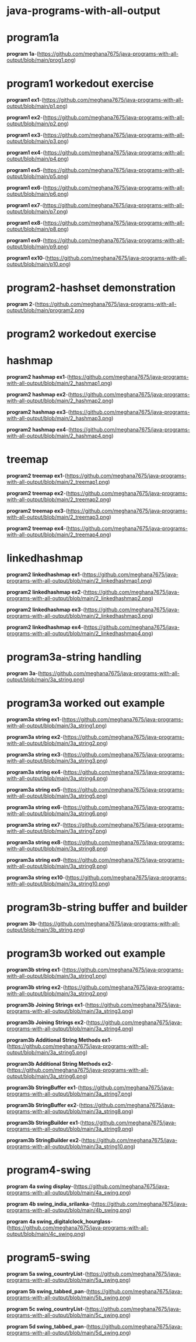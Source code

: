 # java-programs-with-all-output
# program1a
**program 1a**-(https://github.com/meghana7675/java-programs-with-all-output/blob/main/prog1.png)
# program1 workedout exercise
**program1 ex1**-(https://github.com/meghana7675/java-programs-with-all-output/blob/main/p1.png)

**program1 ex2**-(https://github.com/meghana7675/java-programs-with-all-output/blob/main/p2.png)

**program1 ex3**-(https://github.com/meghana7675/java-programs-with-all-output/blob/main/p3.png)

**program1 ex4**-(https://github.com/meghana7675/java-programs-with-all-output/blob/main/p4.png)

**program1 ex5**-(https://github.com/meghana7675/java-programs-with-all-output/blob/main/p5.png)

**program1 ex6**-(https://github.com/meghana7675/java-programs-with-all-output/blob/main/p6.png)

**program1 ex7**-(https://github.com/meghana7675/java-programs-with-all-output/blob/main/p7.png)

**program1 ex8**-(https://github.com/meghana7675/java-programs-with-all-output/blob/main/p8.png)

**program1 ex9**-(https://github.com/meghana7675/java-programs-with-all-output/blob/main/p9.png)

**program1 ex10**-(https://github.com/meghana7675/java-programs-with-all-output/blob/main/p10.png)

# program2-hashset demonstration
**program 2**-(https://github.com/meghana7675/java-programs-with-all-output/blob/main/program2.png
# program2 workedout exercise
# hashmap 

**program2 hashmap ex1**-(https://github.com/meghana7675/java-programs-with-all-output/blob/main/2_hashmap1.png)

**program2 hashmap ex2**-(https://github.com/meghana7675/java-programs-with-all-output/blob/main/2_hashmap2.png)

**program2 hashmap ex3**-(https://github.com/meghana7675/java-programs-with-all-output/blob/main/2_hashmap3.png)

**program2 hashmap ex4**-(https://github.com/meghana7675/java-programs-with-all-output/blob/main/2_hashmap4.png)

# treemap

**program2 treemap ex1**-(https://github.com/meghana7675/java-programs-with-all-output/blob/main/2_treemap1.png)

**program2 treemap ex2**-(https://github.com/meghana7675/java-programs-with-all-output/blob/main/2_treemap2.png)

**program2 treemap ex3**-(https://github.com/meghana7675/java-programs-with-all-output/blob/main/2_treemap3.png)

**program2 treemap ex4**-(https://github.com/meghana7675/java-programs-with-all-output/blob/main/2_treemap4.png)

# linkedhashmap

**program2 linkedhashmap ex1**-(https://github.com/meghana7675/java-programs-with-all-output/blob/main/2_linkedhashmap1.png)

**program2 linkedhashmap ex2**-(https://github.com/meghana7675/java-programs-with-all-output/blob/main/2_linkedhashmap2.png)

**program2 linkedhashmap ex3**-(https://github.com/meghana7675/java-programs-with-all-output/blob/main/2_linkedhashmap3.png)

**program2 linkedhashmap ex4**-(https://github.com/meghana7675/java-programs-with-all-output/blob/main/2_linkedhashmap4.png)

# program3a-string handling

**program 3a**-(https://github.com/meghana7675/java-programs-with-all-output/blob/main/3a_string.png)

# program3a worked out example

**program3a string ex1**-(https://github.com/meghana7675/java-programs-with-all-output/blob/main/3a_string1.png)

**program3a string ex2**-(https://github.com/meghana7675/java-programs-with-all-output/blob/main/3a_string2.png)

**program3a string ex3**-(https://github.com/meghana7675/java-programs-with-all-output/blob/main/3a_string3.png)

**program3a string ex4**-(https://github.com/meghana7675/java-programs-with-all-output/blob/main/3a_string4.png)

**program3a string ex5**-(https://github.com/meghana7675/java-programs-with-all-output/blob/main/3a_string5.png)

**program3a string ex6**-(https://github.com/meghana7675/java-programs-with-all-output/blob/main/3a_string6.png)

**program3a string ex7**-(https://github.com/meghana7675/java-programs-with-all-output/blob/main/3a_string7.png)

**program3a string ex8**-(https://github.com/meghana7675/java-programs-with-all-output/blob/main/3a_string8.png)

**program3a string ex9**-(https://github.com/meghana7675/java-programs-with-all-output/blob/main/3a_string9.png)

**program3a string ex10**-(https://github.com/meghana7675/java-programs-with-all-output/blob/main/3a_string10.png)

# program3b-string buffer and builder

**program 3b**-(https://github.com/meghana7675/java-programs-with-all-output/blob/main/3b_string.png)

# program3b worked out example

**program3b string ex1**-(https://github.com/meghana7675/java-programs-with-all-output/blob/main/3a_string1.png)

**program3b string ex2**-(https://github.com/meghana7675/java-programs-with-all-output/blob/main/3a_string2.png)

**program3b Joining Strings ex1**-(https://github.com/meghana7675/java-programs-with-all-output/blob/main/3a_string3.png)

**program3b Joining Strings ex2**-(https://github.com/meghana7675/java-programs-with-all-output/blob/main/3a_string4.png)

**program3b Additional String Methods ex1**-(https://github.com/meghana7675/java-programs-with-all-output/blob/main/3a_string5.png)

**program3b Additional String Methods ex2**-(https://github.com/meghana7675/java-programs-with-all-output/blob/main/3a_string6.png)

**program3b StringBuffer ex1**-(https://github.com/meghana7675/java-programs-with-all-output/blob/main/3a_string7.png)

**program3b StringBuffer ex2**-(https://github.com/meghana7675/java-programs-with-all-output/blob/main/3a_string8.png)

**program3b StringBuilder ex1**-(https://github.com/meghana7675/java-programs-with-all-output/blob/main/3a_string9.png)

**program3b StringBuilder ex2**-(https://github.com/meghana7675/java-programs-with-all-output/blob/main/3a_string10.png)

# program4-swing 

**program 4a swing display**-(https://github.com/meghana7675/java-programs-with-all-output/blob/main/4a_swing.png)

**program 4b swing_india_srilanka**-(https://github.com/meghana7675/java-programs-with-all-output/blob/main/4b_swing.png)

**program 4a swing_digitalclock_hourglass**-(https://github.com/meghana7675/java-programs-with-all-output/blob/main/4c_swing.png)

# program5-swing 

**program 5a swing_countryList**-(https://github.com/meghana7675/java-programs-with-all-output/blob/main/5a_swing.png)

**program 5b swing_tabbed_pan**-(https://github.com/meghana7675/java-programs-with-all-output/blob/main/5b_swing.png)

**program 5c swing_countryList**-(https://github.com/meghana7675/java-programs-with-all-output/blob/main/5c_swing.png)

**program 5d swing_tabbed_pan**-(https://github.com/meghana7675/java-programs-with-all-output/blob/main/5d_swing.png)


